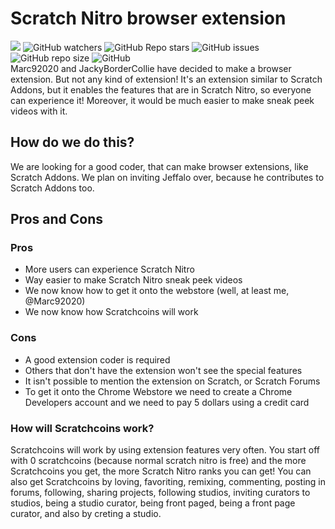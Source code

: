 # Scratch Nitro browser extension
![](https://img.shields.io/github/forks/Marc92020/scratch-nitro?color=g&style=plastic) ![GitHub watchers](https://img.shields.io/github/watchers/Marc92020/scratch-nitro?color=g&style=plastic) ![GitHub Repo stars](https://img.shields.io/github/stars/Marc92020/scratch-nitro?color=g&style=plastic) ![GitHub issues](https://img.shields.io/github/issues/Marc92020/scratch-nitro?color=g&style=plastic) ![GitHub repo size](https://img.shields.io/github/repo-size/Marc92020/scratch-nitro?color=g&label=repository%20size&style=plastic) ![GitHub](https://img.shields.io/github/license/Marc92020/scratch-nitro?style=plastic)
<br>
Marc92020 and JackyBorderCollie have decided to make a browser extension. But not any kind of extension! It's an extension similar to Scratch Addons, but it enables the features that are in Scratch Nitro, so everyone can experience it! Moreover, it would be much easier to make sneak peek videos with it.
## How do we do this?
We are looking for a good coder, that can make browser extensions, like Scratch Addons. We plan on inviting Jeffalo over, because he contributes to Scratch Addons too.
## Pros and Cons
### Pros
- More users can experience Scratch Nitro
- Way easier to make Scratch Nitro sneak peek videos
- We now know how to get it onto the webstore (well, at least me, @Marc92020)
- We now know how Scratchcoins will work
### Cons
- A good extension coder is required
- Others that don't have the extension won't see the special features
- It isn't possible to mention the extension on Scratch, or Scratch Forums
- To get it onto the Chrome Webstore we need to create a Chrome Developers account and we need to pay 5 dollars using a credit card
### How will Scratchcoins work?
Scratchcoins will work by using extension features very often. You start off with 0 scratchcoins (because normal scratch nitro is free) and the more Scratchcoins you get, the more Scratch Nitro ranks you can get! You can also get Scratchcoins by loving, favoriting, remixing, commenting, posting in forums, following, sharing projects, following studios, inviting curators to studios, being a studio curator, being front paged, being a front page curator, and also by creting a studio.
